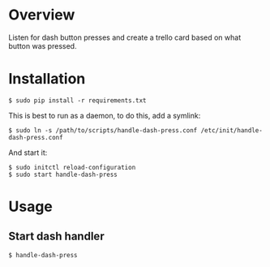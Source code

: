 Overview
=========

Listen for dash button presses and create a trello card based on what button was pressed.

Installation
============

    $ sudo pip install -r requirements.txt

This is best to run as a daemon, to do this, add a symlink:

    $ sudo ln -s /path/to/scripts/handle-dash-press.conf /etc/init/handle-dash-press.conf

And start it:

    $ sudo initctl reload-configuration
    $ sudo start handle-dash-press

Usage
=====

Start dash handler
------------------

    $ handle-dash-press
